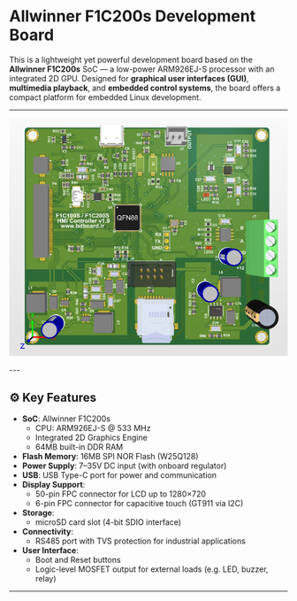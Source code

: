 # Allwinner F1C200s Development Board

This is a lightweight yet powerful development board based on the **Allwinner F1C200s** SoC — a low-power ARM926EJ-S processor with an integrated 2D GPU. Designed for **graphical user interfaces (GUI)**, **multimedia playback**, and **embedded control systems**, the board offers a compact platform for embedded Linux development.

---
<p align="center">
  <img src="PCB1.9.PNG" alt="Board Image" width="700">
</p>
---

## ⚙️ Key Features

- **SoC**: Allwinner F1C200s  
  - CPU: ARM926EJ-S @ 533 MHz  
  - Integrated 2D Graphics Engine  
  - 64MB built-in DDR RAM  
- **Flash Memory**: 16MB SPI NOR Flash (W25Q128)
- **Power Supply**: 7–35V DC input (with onboard regulator)
- **USB**: USB Type-C port for power and communication
- **Display Support**:
  - 50-pin FPC connector for LCD up to 1280×720
  - 6-pin FPC connector for capacitive touch (GT911 via I2C)
- **Storage**:
  - microSD card slot (4-bit SDIO interface)
- **Connectivity**:
  - RS485 port with TVS protection for industrial applications
- **User Interface**:
  - Boot and Reset buttons
  - Logic-level MOSFET output for external loads (e.g. LED, buzzer, relay)

---
